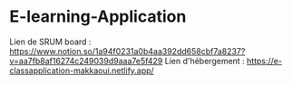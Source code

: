 # E-learning-Application
Lien de SRUM board : https://www.notion.so/1a94f0231a0b4aa392dd658cbf7a8237?v=aa7fb8af16274c249039d9aaa7e5f429
Lien d'hébergement : https://e-classapplication-makkaoui.netlify.app/ 
